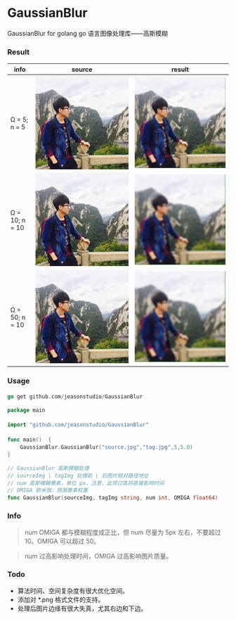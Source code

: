 # GaussianBlur
GaussianBlur for golang go 语言图像处理库——高斯模糊

### Result

info | source | result |
---|---|---
Ω = 5; n = 5 | ![](source.jpg) | ![](o5n5.jpg)
Ω = 10; n = 10 | ![](source.jpg) | ![](o10n10.jpg)
Ω = 50; n = 10 | ![](source.jpg) | ![](o50n10.jpg)

### Usage

```go
go get github.com/jeasonstudio/GaussianBlur
```

```go
package main

import "github.com/jeasonstudio/GaussianBlur"

func main()  {
    GaussianBlur.GaussianBlur("source.jpg","tag.jpg",5,5.0)
}
```

```go
// GaussianBlur 高斯模糊处理
// sourceImg \ tagImg 处理前 \ 后图片相对路径地址
// num 高斯模糊像素，单位 px，注意，此项过高将直接影响时间
// OMIGA 欧米伽，周围像素权重
func GaussianBlur(sourceImg, tagImg string, num int, OMIGA float64)
```

### Info

> num OMIGA 都与模糊程度成正比，但 num 尽量为 5px 左右，不要超过 10。OMIGA 可以超过 50。

> num 过高影响处理时间，OMIGA 过高影响图片质量。

### Todo

 - 算法时间、空间复杂度有很大优化空间。
 - 添加对 *.png 格式文件的支持。
 - 处理后图片边缘有很大失真，尤其右边和下边。